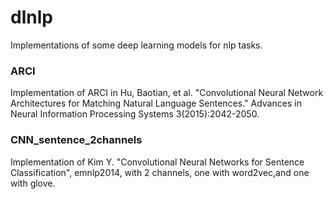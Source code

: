 # dlnlp
Implementations of some deep learning models for nlp tasks.

### ARCI
Implementation of ARCI in Hu, Baotian, et al. "Convolutional Neural Network Architectures for Matching Natural Language Sentences." Advances in Neural Information Processing Systems 3(2015):2042-2050.
	
### CNN_sentence_2channels
Implementation of Kim Y. "Convolutional Neural Networks for Sentence Classification", emnlp2014, with 2 channels, one with word2vec,and one with glove.
